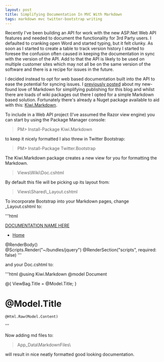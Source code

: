 ```yaml
---
layout: post
title: Simplifying Documentation In MVC With Markdown
tags: markdown mvc twitter-bootstrap writing
---
```

Recently I've been building an API for work with the new ASP.Net Web API features and needed to document the functionality for 3rd Party users. I defaulted to cranking open Word and started typing, but it felt clunky. As soon as I started to create a table to track version history I started to foresee the confusion often caused in keeping the documentation in sync with the version of the API. Add to that the API is likely to be used on multiple customer sites which may not all be on the same version of the software and there is a recipe for issues in the future.

I decided instead to opt for web based documentation built into the API to ease the potential for syncing issues. I [previously posted](http://colethecoder.com/2012/09/16/Markdown-MVC-Mashup/) about my new-found love of Markdown for simplifying publishing for this blog and whilst there are loads of wiki packages out there I opted for a simple Markdown based solution. Fortunately there's already a Nuget package available to aid with this: [Kiwi.Markdown](http://nuget.org/packages/Kiwi.Markdown).

To include in a Web API project (I've assumed the Razor view engine) you can start by using the Package Manager console:

> PM> Install-Package Kiwi.Markdown

to keep it nicely formatted I also threw in Twitter Bootstrap:

> PM> Install-Package Twitter.Bootstrap

The Kiwi.Markdown package creates a new view for you for formatting the Markdown. 

> Views\Wiki\Doc.cshtml

By default this file will be picking up its layout from:

> Views\Shared\\_Layout.cshtml

To incorporate Bootstrap into your Markdown pages, change  _Layout.cshtml to:

'''html
<!DOCTYPE html>
<html>
	<head>
	    <meta charset="utf-8" />
	    <meta name="viewport" content="width=device-width" />
	    <title>@ViewBag.Title</title>
	    <link href="@Url.Content("~/Content/bootstrap.min.css")" rel="stylesheet" />
	    <style type="text/css">
	      body {
	        padding-top: 60px;
	        padding-bottom: 40px;
	      }
	    </style>
	    <link href="@Url.Content("~/Content/bootstrap.responsive-min.css")" rel="stylesheet" />
	</head>
    <body>
        <div class="navbar navbar-fixed-top">
            <div class="navbar-inner">
                <div class="container">
                    <a class="btn btn-navbar" data-toggle="collapse" data-target=".nav-collapse">
                        <span class="icon-bar"></span>
                        <span class="icon-bar"></span>
                        <span class="icon-bar"></span>
                    </a>
                    <a class="brand" href="#">DOCUMENTATION NAME HERE</a>
                    <div class="nav-collapse">
                        <ul class="nav">
                            <li class="active"><a href="#">Home</a></li>
                        </ul>
                    </div>
                </div>
            </div>
        </div>
        <div class="container">
            @RenderBody()
        </div>
            @Scripts.Render("~/bundles/jquery")
            @RenderSection("scripts", required: false)
    </body>
</html>
'''

and your Doc.cshtml to:

'''html
@using Kiwi.Markdown
@model Document

@{
    ViewBag.Title = @Model.Title;
}

<div class="span12">
    <h1>@Model.Title</h1>

    @Html.Raw(Model.Content)
</div>
'''

Now adding md files to:

> App_Data\MarkdownFiles\

will result in nice neatly formatted good looking documentation.